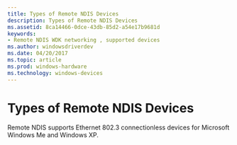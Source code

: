 ```yaml
---
title: Types of Remote NDIS Devices
description: Types of Remote NDIS Devices
ms.assetid: 8ca14466-0dce-43db-85d2-a54e17b9681d
keywords:
- Remote NDIS WDK networking , supported devices
ms.author: windowsdriverdev
ms.date: 04/20/2017
ms.topic: article
ms.prod: windows-hardware
ms.technology: windows-devices
---
```


# Types of Remote NDIS Devices





Remote NDIS supports Ethernet 802.3 connectionless devices for Microsoft Windows Me and Windows XP.

 

 






